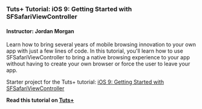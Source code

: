 ### Tuts+ Tutorial: iOS 9: Getting Started with SFSafariViewController

#### Instructor: Jordan Morgan

Learn how to bring several years of mobile browsing innovation to your own app with just a few lines of code. In this tutorial, you'll learn how to use SFSafariViewController to bring a native browsing experience to your app without having to create your own browser or force the user to leave your app.

Starter project for the Tuts+ tutorial: [iOS 9: Getting Started with SFSafariViewController](http://code.tutsplus.com/tutorials/ios-9-getting-started-with-sfsafariviewcontroller--cms-24260)

**Read this tutorial on [Tuts+](https://code.tutsplus.com)**

